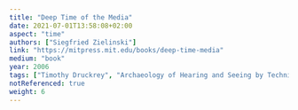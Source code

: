 ```yaml
---
title: "Deep Time of the Media"
date: 2021-07-01T13:58:08+02:00
aspect: "time"
authors: ["Siegfried Zielinski"]
link: "https://mitpress.mit.edu/books/deep-time-media"
medium: "book"
year: 2006
tags: ["Timothy Druckrey", "Archaeology of Hearing and Seeing by Technical Means"]
notReferenced: true
weight: 6
---
```

